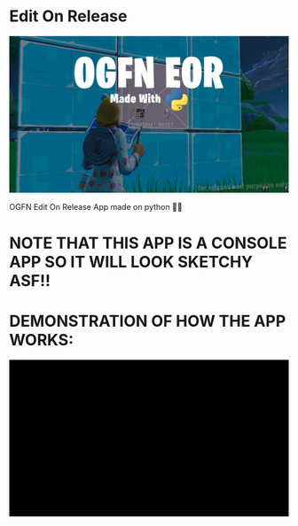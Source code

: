 # Edit On Release
![EOR BANNER](banner!!!!!!!.png)

OGFN Edit On Release App made on python 🤑🤑

# NOTE THAT THIS APP IS A CONSOLE APP SO IT WILL LOOK SKETCHY ASF!!

# DEMONSTRATION OF HOW THE APP WORKS:
![EOR DEMONSTRATION](APPGIF.gif)
